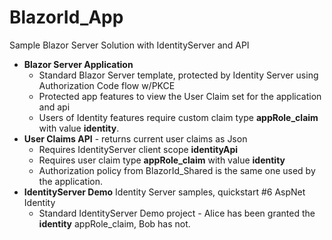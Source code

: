 # BlazorId_App
Sample Blazor Server Solution with IdentityServer and API
* **Blazor Server Application**
   * Standard Blazor Server template, protected by Identity Server using Authorization Code flow w/PKCE
   * Protected app features to view the User Claim set for the application and api
   * Users of Identity features require custom claim type **appRole_claim** with value **identity**.
* **User Claims API** - returns current user claims as Json 
   * Requires IdentityServer client scope **identityApi**
   * Requires user claim type **appRole_claim** with value  **identity**
   * Authorization policy from BlazorId_Shared is the same one used by the application.
* **IdentityServer Demo** Identity Server samples, quickstart #6 AspNet Identity
  * Standard IdentityServer Demo project - Alice has been granted the **identity** appRole_claim, Bob has not.
